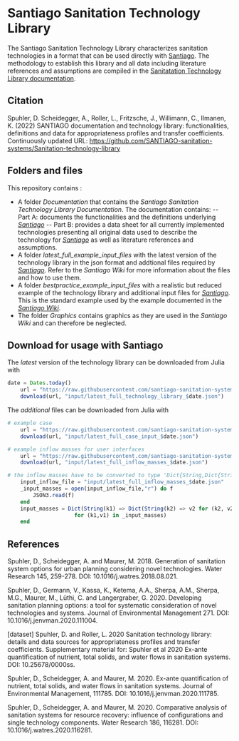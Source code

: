 # Santiago Sanitation Technology Library

The Santiago Sanitation Technology Library characterizes sanitation technologies in a format that can be used directly with
[Santiago](https://github.com/santiago-sanitation-systems/Santiago.jl).
The methodology to establish this library and all data including literature references and assumptions are compiled in the [Sanitatation Technology Library documentation](Spuhler_et_al_2023_SANTIAGO_Documentation_and_technology_data_library.pdf).

## Citation
Spuhler, D. Scheidegger, A., Roller, L., Fritzsche, J., Willimann, C., Ilmanen, K. (2022) SANTIAGO documentation and technology library: functionalities, definitions and data for appropriateness profiles and transfer coefficients. Continuously updated URL: https://github.com/SANTIAGO-sanitation-systems/Sanitation-technology-library

## Folders and files
This repository contains :
-  A folder _Documentation_ that contains the _Santiago Sanitation Technology Library Documentation_. The documentation contains:
-- Part A: documents the functionalities and the definitions underlying [_Santiago_](https://github.com/santiago-sanitation-systems/Santiago.jl/tree/a77dec97b3048b53c09a33de8aea7e165f60ef65)
-- Part B: provides a data sheet for all currently implemented technologies presenting all original data used to describe the technology for [_Santiago_](https://github.com/santiago-sanitation-systems/Santiago.jl/tree/a77dec97b3048b53c09a33de8aea7e165f60ef65) as well as literature references and assumptions.
-  A folder _latest_full_example_input_files_ with the latest version of the technology library in the json format and addtional files required by [_Santiago_](https://github.com/santiago-sanitation-systems/Santiago.jl/tree/a77dec97b3048b53c09a33de8aea7e165f60ef65). Refer to the _Santiago Wiki_ for more information about the files and how to use them.
- A folder _bestpractice_example_input_files_ with a realistic but reduced example of the technology library and additional input files for [_Santiago_](https://github.com/santiago-sanitation-systems/Santiago.jl/tree/a77dec97b3048b53c09a33de8aea7e165f60ef65). This is the standard example used by the example documented in the [_Santiago Wiki_](https://github.com/santiago-sanitation-systems/Santiago.jl/wiki).
- The folder _Graphics_ contains graphics as they are used in the _Santiago Wiki_ and can therefore be neglected.

## Download for usage with Santiago

The _latest_ version of the technology library can be downloaded from Julia with
```Julia
date = Dates.today()
    url = "https://raw.githubusercontent.com/santiago-sanitation-systems/Sanitation-technology-library/master/latest_full_example_input_files       /latest_full_technology_library.json"
    download(url, "input/latest_full_technology_library_$date.json") 
 ```
The _additional_ files can be downloaded from Julia with 
```Julia
# example case
    url = "https://raw.githubusercontent.com/santiago-sanitation-systems/Sanitation-technology-library/master/latest_full_example_input_files/latest_full_case_input.json"
    download(url, "input/latest_full_case_input_$date.json")

# example inflow masses for user interfaces
    url = "https://raw.githubusercontent.com/santiago-sanitation-systems/Sanitation-technology-library/master/latest_full_example_input_files/latest_full_inflow_masses.json"
    download(url, "input/latest_full_inflow_masses_$date.json")

# the inflow masses have to be converted to type 'Dict{String,Dict{String,Real}}'
    input_inflow_file = "input/latest_full_inflow_masses_$date.json"
    _input_masses = open(input_inflow_file,"r") do f  
        JSON3.read(f)
    end
    input_masses = Dict(String(k1) => Dict(String(k2) => v2 for (k2, v2) in v1)
                     for (k1,v1) in _input_masses)
    end
```

## References

Spuhler, D., Scheidegger, A. and Maurer, M.  2018.  Generation of sanitation system options for urban planning considering novel technologies. Water Research 145, 259-278. DOI: 10.1016/j.watres.2018.08.021.

Spuhler, D., Germann, V., Kassa, K., Ketema, A.A., Sherpa, A.M., Sherpa, M.G., Maurer, M., Lüthi, C. and Langergraber, G.  2020.  Developing sanitation planning options: a tool for systematic consideration of novel technologies and systems. Journal of Environmental Management 271. DOI: 10.1016/j.jenvman.2020.111004.

[dataset] Spuhler, D. and Roller, L. 2020  Sanitation technology library: details and data sources for appropriateness profiles and transfer coefficients. Supplementary material for: Spuhler et al 2020 Ex-ante quantification of nutrient, total solids, and water flows in sanitation systems. DOI: 10.25678/0000ss.

Spuhler, D., Scheidegger, A. and Maurer, M.  2020.  Ex-ante quantification of nutrient, total solids, and water flows in sanitation systems. Journal of Environmental Management, 111785. DOI: 10.1016/j.jenvman.2020.111785.

Spuhler, D., Scheidegger, A. and Maurer, M.  2020.  Comparative analysis of sanitation systems for resource recovery: influence of configurations and single technology components. Water Research 186, 116281. DOI: 10.1016/j.watres.2020.116281.

